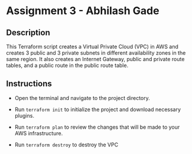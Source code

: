 # Assignment 3 - Abhilash Gade

## Description
This Terraform script creates a Virtual Private Cloud (VPC) in AWS and creates 3 public and 3 private subnets in different availability zones in the same region. It also creates an Internet Gateway, public and private route tables, and a public route in the public route table.

## Instructions

* Open the terminal and navigate to the project directory.

* Run `terraform init` to initialize the project and download necessary plugins.
* Run `terraform plan` to review the changes that will be made to your AWS infrastructure.
* Run `terraform destroy` to destroy the VPC
